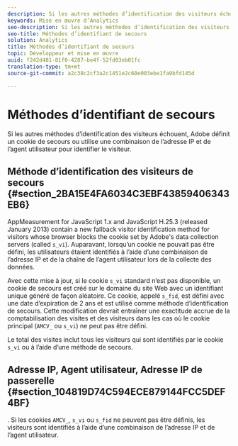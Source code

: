 ```yaml
---
description: Si les autres méthodes d’identification des visiteurs échouent, Adobe définit un cookie de secours ou utilise une combinaison de l’adresse IP et de l’agent utilisateur pour identifier le visiteur.
keywords: Mise en œuvre d’Analytics
seo-description: Si les autres méthodes d’identification des visiteurs échouent, Adobe définit un cookie de secours ou utilise une combinaison de l’adresse IP et de l’agent utilisateur pour identifier le visiteur.
seo-title: Méthodes d’identifiant de secours
solution: Analytics
title: Méthodes d’identifiant de secours
topic: Développeur et mise en œuvre
uuid: f242d481-81f0-4287-be4f-52fd03eb01fc
translation-type: tm+mt
source-git-commit: a2c38c2cf3a2c1451e2c60e003ebe1fa9bfd145d

---
```



# Méthodes d’identifiant de secours

Si les autres méthodes d’identification des visiteurs échouent, Adobe définit un cookie de secours ou utilise une combinaison de l’adresse IP et de l’agent utilisateur pour identifier le visiteur.

## Méthode d’identification des visiteurs de secours {#section_2BA15E4FA6034C3EBF43859406343EB6}

AppMeasurement for JavaScript 1.x and JavaScript H.25.3 (released January 2013) contain a new fallback visitor identification method for visitors whose browser blocks the cookie set by Adobe's data collection servers (called `s_vi`). Auparavant, lorsqu’un cookie ne pouvait pas être défini, les utilisateurs étaient identifiés à l’aide d’une combinaison de l’adresse IP et de la chaîne de l’agent utilisateur lors de la collecte des données.

Avec cette mise à jour, si le cookie `s_vi` standard n’est pas disponible, un cookie de secours est créé sur le domaine du site Web avec un identifiant unique généré de façon aléatoire. Ce cookie, appelé `s_fid`, est défini avec une date d’expiration de 2 ans et est utilisé comme méthode d’identification de secours. Cette modification devrait entraîner une exactitude accrue de la comptabilisation des visites et des visiteurs dans les cas où le cookie principal (`AMCV_` ou `s_vi`) ne peut pas être défini.

Le total des visites inclut tous les visiteurs qui sont identifiés par le cookie `s_vi` ou à l’aide d’une méthode de secours.

## Adresse IP, Agent utilisateur, Adresse IP de passerelle {#section_104819D74C594ECE879144FCC5DEF4BF}

. Si les cookies `AMCV_`, `s_vi` ou `s_fid` ne peuvent pas être définis, les visiteurs sont identifiés à l’aide d’une combinaison de l’adresse IP et de l’agent utilisateur.
